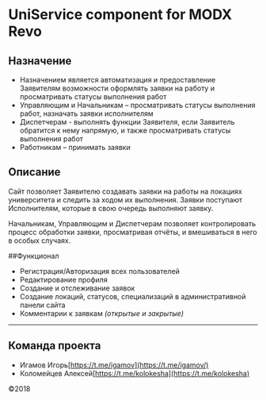 # UniService component for MODX Revo

## Назначение
- Назначением является автоматизация и предоставление Заявителям возможности оформлять заявки на работу и просматривать
статусы выполнения работ
- Управляющим и Начальникам – просматривать статусы выполнения работ, назначать заявки исполнителям
- Диспетчерам - выполнять функции Заявителя, если Заявитель обратится к нему напрямую, и также просматривать статусы выполнения работ
- Работникам – принимать заявки


## Описание
Сайт позволяет Заявителю создавать заявки на работы на локациях
университета и следить за ходом их выполнения. 
Заявки поступают Исполнителям, которые в свою очередь выполняют заявку.

Начальникам, Управляющим и Диспетчерам позволяет контролировать процесс обработки заявки, просматривая отчёты, и вмешиваться в него в особых случаях.

##Функционал
- Регистрация/Авторизация всех пользователей
- Редактирование профиля
- Создание и отслеживание заявок
- Создание локаций, статусов, специализаций в административной панели сайта
- Комментарии к заявкам _(открытые и закрытые)_

------

## Команда проекта
 - Игамов Игорь[https://t.me/igamov](https://t.me/igamov/) 
 - Коломейцев Алексей[https://t.me/kolokesha](https://t.me/kolokesha) 
 

©2018
